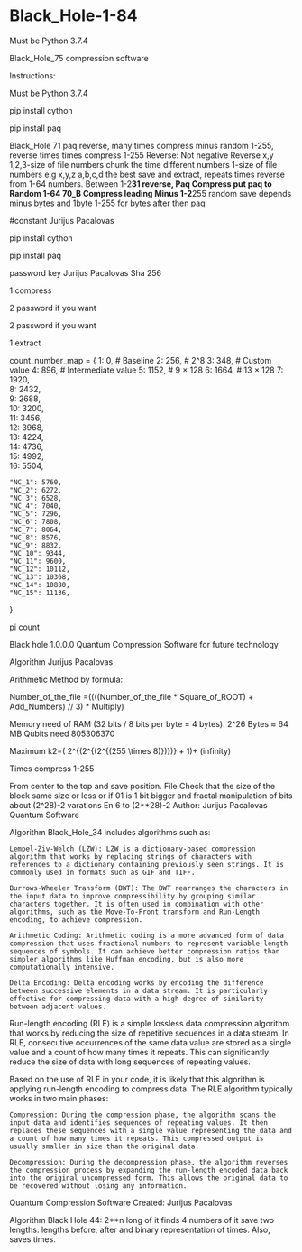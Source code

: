 # Black_Hole-1-84
Must be Python 3.7.4

Black_Hole_75 compression software

Instructions:

Must be Python 3.7.4

pip install cython 

pip install paq

Black_Hole 71
paq
reverse, many times compress minus random 1-255, reverse times times compress 1-255 Reverse: Not negative Reverse x,y 1,2,3-size of file numbers chunk the time different numbers 1-size of file numbers e.g x,y,z a,b,c,d the best save and extract, repeats times reverse from 1-64 numbers. Between 1-2**31 reverse, Paq Compress put paq to Random 1-64 70_B Compress leading
Minus 1-2**255 random save depends minus bytes and 1byte 1-255 for bytes after  then paq

#constant Jurijus Pacalovas 

pip install cython

pip install paq



password key Jurijus Pacalovas Sha 256

1 compress

2 password if you want

2 password if you want

1 extract

count_number_map = {
    1: 0,        # Baseline
    2: 256,      # 2^8
    3: 348,      # Custom value
    4: 896,      # Intermediate value
    5: 1152,     # 9 × 128
    6: 1664,     # 13 × 128
    7: 1920,     
    8: 2432,     
    9: 2688,     
    10: 3200,    
    11: 3456,    
    12: 3968,    
    13: 4224,    
    14: 4736,    
    15: 4992,    
    16: 5504,  

    "NC_1": 5760,    
    "NC_2": 6272,    
    "NC_3": 6528,    
    "NC_4": 7040,    
    "NC_5": 7296,    
    "NC_6": 7808,    
    "NC_7": 8064,    
    "NC_8": 8576,    
    "NC_9": 8832,    
    "NC_10": 9344,    
    "NC_11": 9600,    
    "NC_12": 10112,   
    "NC_13": 10368,   
    "NC_14": 10880,   
    "NC_15": 11136,   
}




pi count

Black hole 1.0.0.0 Quantum Compression Software for future technology

Algorithm Jurijus Pacalovas

Arithmetic Method by formula:

Number_of_the_file =((((Number_of_the_file * Square_of_ROOT) + Add_Numbers) // 3) * Multiply)

Memory need of RAM (32 bits / 8 bits per byte = 4 bytes). 2^26 Bytes ≈ 64 MB Qubits need 805306370

Maximum k2=( 2^{(2^{(2^{(255 \times 8)})})} + 1)+ (infinity)


Times compress 1-255

From center to the top and save position. File Check that the size of the block same size or less or if 01 is 1 bit bigger and fractal manipulation of bits about (2^28)-2 varations En 6 to (2**28)-2 Author: Jurijus Pacalovas Quantum Software

Algorithm Black_Hole_34 includes algorithms such as:

    Lempel-Ziv-Welch (LZW): LZW is a dictionary-based compression algorithm that works by replacing strings of characters with references to a dictionary containing previously seen strings. It is commonly used in formats such as GIF and TIFF.

    Burrows-Wheeler Transform (BWT): The BWT rearranges the characters in the input data to improve compressibility by grouping similar characters together. It is often used in combination with other algorithms, such as the Move-To-Front transform and Run-Length encoding, to achieve compression.

    Arithmetic Coding: Arithmetic coding is a more advanced form of data compression that uses fractional numbers to represent variable-length sequences of symbols. It can achieve better compression ratios than simpler algorithms like Huffman encoding, but is also more computationally intensive.

    Delta Encoding: Delta encoding works by encoding the difference between successive elements in a data stream. It is particularly effective for compressing data with a high degree of similarity between adjacent values.

Run-length encoding (RLE) is a simple lossless data compression algorithm that works by reducing the size of repetitive sequences in a data stream. In RLE, consecutive occurrences of the same data value are stored as a single value and a count of how many times it repeats. This can significantly reduce the size of data with long sequences of repeating values.

Based on the use of RLE in your code, it is likely that this algorithm is applying run-length encoding to compress data. The RLE algorithm typically works in two main phases:

    Compression: During the compression phase, the algorithm scans the input data and identifies sequences of repeating values. It then replaces these sequences with a single value representing the data and a count of how many times it repeats. This compressed output is usually smaller in size than the original data.

    Decompression: During the decompression phase, the algorithm reverses the compression process by expanding the run-length encoded data back into the original uncompressed form. This allows the original data to be recovered without losing any information.

Quantum Compression Software Created: Jurijus Pacalovas

Algorithm Black Hole 44: 2**n long of it finds 4 numbers of it save two lengths: lengths before, after and binary representation of times. Also, saves times.
